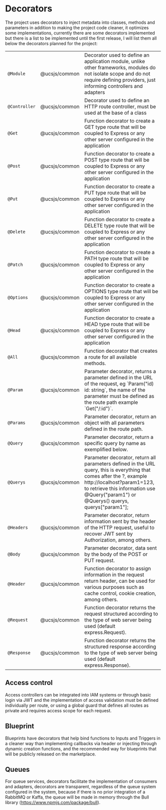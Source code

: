 # Decorators

The project uses decorators to inject metadata into classes, methods and parameters in addition to making the project code cleaner, it optimizes some implementations, currently there are some decorators implemented but there is a list to be implemented until the first release, I will list them all below the decorators planned for the project:

<table>
  <tbody>
    <tr>
      <td><code>@Module</code></td>
      <td>@ucsjs/common</td>
      <td>Decorator used to define an application module, unlike other frameworks, modules do not isolate scope and do not require defining providers, just informing controllers and adapters</td>
    </tr>
    <tr>
      <td><code>@Controller</code></td>
      <td>@ucsjs/common</td>
      <td>Decorator used to define an HTTP route controller, must be used at the base of a class</td>
    </tr>
    <tr>
      <td><code>@Get</code></td>
      <td>@ucsjs/common</td>
      <td>Function decorator to create a GET type route that will be coupled to Express or any other server configured in the application</td>
    </tr>
    <tr>
      <td><code>@Post</code></td>
      <td>@ucsjs/common</td>
      <td>Function decorator to create a POST type route that will be coupled to Express or any other server configured in the application</td>
    </tr>
    <tr>
      <td><code>@Put</code></td>
      <td>@ucsjs/common</td>
      <td>Function decorator to create a PUT type route that will be coupled to Express or any other server configured in the application</td>
    </tr>
    <tr>
      <td><code>@Delete</code></td>
      <td>@ucsjs/common</td>
      <td>Function decorator to create a DELETE type route that will be coupled to Express or any other server configured in the application</td>
    </tr>
    <tr>
      <td><code>@Patch</code></td>
      <td>@ucsjs/common</td>
      <td>Function decorator to create a PATH type route that will be coupled to Express or any other server configured in the application</td>
    </tr>
    <tr>
      <td><code>@Options</code></td>
      <td>@ucsjs/common</td>
      <td>Function decorator to create a OPTIONS type route that will be coupled to Express or any other server configured in the application</td>
    </tr>
    <tr>
      <td><code>@Head</code></td>
      <td>@ucsjs/common</td>
      <td>Function decorator to create a HEAD type route that will be coupled to Express or any other server configured in the application</td>
    </tr>
    <tr>
      <td><code>@All</code></td>
      <td>@ucsjs/common</td>
      <td>Function decorator that creates a route for all available methods.</td>
    </tr>
    <tr>
      <td><code>@Param</code></td>
      <td>@ucsjs/common</td>
      <td>Parameter decorator, returns a parameter defined in the URL of the request, eg `Param("id) id: string`, the name of the parameter must be defined as the route path example `Get("/:id")`.</td>
    </tr>
    <tr>
      <td><code>@Params</code></td>
      <td>@ucsjs/common</td>
      <td>Parameter decorator, return an object with all parameters defined in the route path.</td>
    </tr>
    <tr>
      <td><code>@Query</code></td>
      <td>@ucsjs/common</td>
      <td>Parameter decorator, return a specific query by name as exemplified below.</td>
    </tr>
    <tr>
      <td><code>@Querys</code></td>
      <td>@ucsjs/common</td>
      <td>Parameter decorator, return all parameters defined in the URL query, this is everything that comes after the ?, example http://localhost?param1=123, to retrieve this information use @Query("param1") or @Querys() querys, querys["param1"];</td>
    </tr>
    <tr>
      <td><code>@Headers</code></td>
      <td>@ucsjs/common</td>
      <td>Parameter decorator, return information sent by the header of the HTTP request, useful to recover JWT sent by Authorization, among others.</td>
    </tr>
    <tr>
      <td><code>@Body</code></td>
      <td>@ucsjs/common</td>
      <td>Parameter decorator, data sent by the body of the POST or PUT request.</td>
    </tr>
    <tr>
      <td><code>@Header</code></td>
      <td>@ucsjs/common</td>
      <td>Function decorator to assign information in the request return header, can be used for various purposes such as cache control, cookie creation, among others.</td>
    </tr>
    <tr>
      <td><code>@Request</code></td>
      <td>@ucsjs/common</td>
      <td>Function decorator returns the request structured according to the type of web server being used (default express.Request).</td>
    </tr>
    <tr>
      <td><code>@Response</code></td>
      <td>@ucsjs/common</td>
      <td>Function decorator returns the structured response according to the type of web server being used (default express.Response).</td>
    </tr>
  </tbody>
</table>

## Access control

Access controllers can be integrated into IAM systems or through basic login via JWT and the implementation of access validation must be defined individually per route, or using a global guard that defines all routes as private and requires access scope for each request.

## Blueprint

Blueprints have decorators that help bind functions to Inputs and Triggers in a cleaner way than implementing callbacks via header or injecting through dynamic creation functions, and the recommended way for blueprints that will be publicly released on the marketplace.

## Queues

For queue services, decorators facilitate the implementation of consumers and adapters, decorators are transparent, regardless of the queue system configured in the system, because if there is no prior integration of a RabbitMQ or Kaffa, the queue will be made in memory through the Bull library (https://www.npmjs.com/package/bull).

